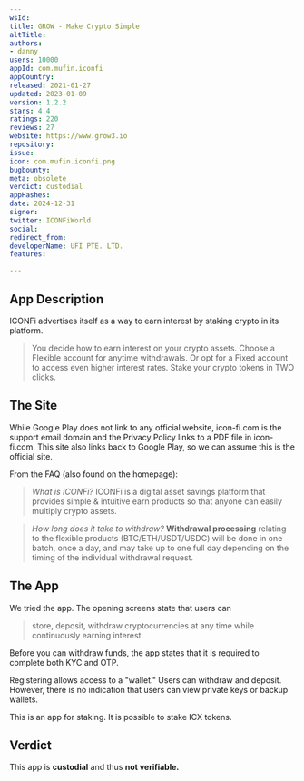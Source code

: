 ```yaml
---
wsId: 
title: GROW - Make Crypto Simple
altTitle: 
authors:
- danny
users: 10000
appId: com.mufin.iconfi
appCountry: 
released: 2021-01-27
updated: 2023-01-09
version: 1.2.2
stars: 4.4
ratings: 220
reviews: 27
website: https://www.grow3.io
repository: 
issue: 
icon: com.mufin.iconfi.png
bugbounty: 
meta: obsolete
verdict: custodial
appHashes: 
date: 2024-12-31
signer: 
twitter: ICONFiWorld
social: 
redirect_from: 
developerName: UFI PTE. LTD.
features: 

---
```


## App Description

ICONFi advertises itself as a way to earn interest by staking crypto in its platform.

> You decide how to earn interest on your crypto assets. Choose a Flexible account for anytime withdrawals. Or opt for a Fixed account to access even higher interest rates. Stake your crypto tokens in TWO clicks.

## The Site

While Google Play does not link to any official website, icon-fi.com is the support email domain and the Privacy Policy links to a PDF file in icon-fi.com. This site also links back to Google Play, so we can assume this is the official site.

From the FAQ (also found on the homepage):

> *What is ICONFi?* ICONFi is a digital asset savings platform that provides simple & intuitive earn products so that anyone can easily multiply crypto assets.

> *How long does it take to withdraw?* **Withdrawal processing** relating to the flexible products (BTC/ETH/USDT/USDC) will be done in one batch, once a day, and may take up to one full day depending on the timing of the individual withdrawal request.


## The App

We tried the app. The opening screens state that users can

> store, deposit, withdraw cryptocurrencies at any time while continuously earning interest.

Before you can withdraw funds, the app states that it is required to complete both KYC and OTP.

Registering allows access to a "wallet." Users can withdraw and deposit. However, there is no indication that users can view private keys or backup wallets.

This is an app for staking. It is possible to stake ICX tokens.

## Verdict

This app is **custodial** and thus **not verifiable.**
